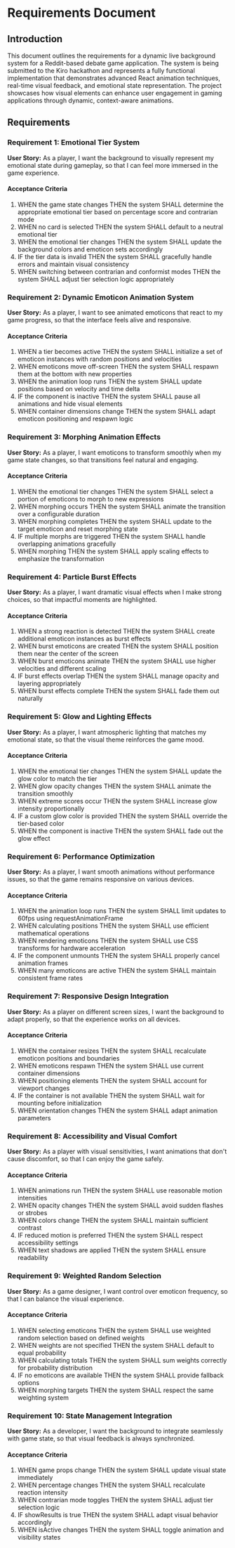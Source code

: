# Requirements Document

## Introduction

This document outlines the requirements for a dynamic live background system for a Reddit-based debate game application. The system is being submitted to the Kiro hackathon and represents a fully functional implementation that demonstrates advanced React animation techniques, real-time visual feedback, and emotional state representation. The project showcases how visual elements can enhance user engagement in gaming applications through dynamic, context-aware animations.

## Requirements

### Requirement 1: Emotional Tier System

**User Story:** As a player, I want the background to visually represent my emotional state during gameplay, so that I can feel more immersed in the game experience.

#### Acceptance Criteria

1. WHEN the game state changes THEN the system SHALL determine the appropriate emotional tier based on percentage score and contrarian mode
2. WHEN no card is selected THEN the system SHALL default to a neutral emotional tier
3. WHEN the emotional tier changes THEN the system SHALL update the background colors and emoticon sets accordingly
4. IF the tier data is invalid THEN the system SHALL gracefully handle errors and maintain visual consistency
5. WHEN switching between contrarian and conformist modes THEN the system SHALL adjust tier selection logic appropriately

### Requirement 2: Dynamic Emoticon Animation System

**User Story:** As a player, I want to see animated emoticons that react to my game progress, so that the interface feels alive and responsive.

#### Acceptance Criteria

1. WHEN a tier becomes active THEN the system SHALL initialize a set of emoticon instances with random positions and velocities
2. WHEN emoticons move off-screen THEN the system SHALL respawn them at the bottom with new properties
3. WHEN the animation loop runs THEN the system SHALL update positions based on velocity and time delta
4. IF the component is inactive THEN the system SHALL pause all animations and hide visual elements
5. WHEN container dimensions change THEN the system SHALL adapt emoticon positioning and respawn logic

### Requirement 3: Morphing Animation Effects

**User Story:** As a player, I want emoticons to transform smoothly when my game state changes, so that transitions feel natural and engaging.

#### Acceptance Criteria

1. WHEN the emotional tier changes THEN the system SHALL select a portion of emoticons to morph to new expressions
2. WHEN morphing occurs THEN the system SHALL animate the transition over a configurable duration
3. WHEN morphing completes THEN the system SHALL update to the target emoticon and reset morphing state
4. IF multiple morphs are triggered THEN the system SHALL handle overlapping animations gracefully
5. WHEN morphing THEN the system SHALL apply scaling effects to emphasize the transformation

### Requirement 4: Particle Burst Effects

**User Story:** As a player, I want dramatic visual effects when I make strong choices, so that impactful moments are highlighted.

#### Acceptance Criteria

1. WHEN a strong reaction is detected THEN the system SHALL create additional emoticon instances as burst effects
2. WHEN burst emoticons are created THEN the system SHALL position them near the center of the screen
3. WHEN burst emoticons animate THEN the system SHALL use higher velocities and different scaling
4. IF burst effects overlap THEN the system SHALL manage opacity and layering appropriately
5. WHEN burst effects complete THEN the system SHALL fade them out naturally

### Requirement 5: Glow and Lighting Effects

**User Story:** As a player, I want atmospheric lighting that matches my emotional state, so that the visual theme reinforces the game mood.

#### Acceptance Criteria

1. WHEN the emotional tier changes THEN the system SHALL update the glow color to match the tier
2. WHEN glow opacity changes THEN the system SHALL animate the transition smoothly
3. WHEN extreme scores occur THEN the system SHALL increase glow intensity proportionally
4. IF a custom glow color is provided THEN the system SHALL override the tier-based color
5. WHEN the component is inactive THEN the system SHALL fade out the glow effect

### Requirement 6: Performance Optimization

**User Story:** As a player, I want smooth animations without performance issues, so that the game remains responsive on various devices.

#### Acceptance Criteria

1. WHEN the animation loop runs THEN the system SHALL limit updates to 60fps using requestAnimationFrame
2. WHEN calculating positions THEN the system SHALL use efficient mathematical operations
3. WHEN rendering emoticons THEN the system SHALL use CSS transforms for hardware acceleration
4. IF the component unmounts THEN the system SHALL properly cancel animation frames
5. WHEN many emoticons are active THEN the system SHALL maintain consistent frame rates

### Requirement 7: Responsive Design Integration

**User Story:** As a player on different screen sizes, I want the background to adapt properly, so that the experience works on all devices.

#### Acceptance Criteria

1. WHEN the container resizes THEN the system SHALL recalculate emoticon positions and boundaries
2. WHEN emoticons respawn THEN the system SHALL use current container dimensions
3. WHEN positioning elements THEN the system SHALL account for viewport changes
4. IF the container is not available THEN the system SHALL wait for mounting before initialization
5. WHEN orientation changes THEN the system SHALL adapt animation parameters

### Requirement 8: Accessibility and Visual Comfort

**User Story:** As a player with visual sensitivities, I want animations that don't cause discomfort, so that I can enjoy the game safely.

#### Acceptance Criteria

1. WHEN animations run THEN the system SHALL use reasonable motion intensities
2. WHEN opacity changes THEN the system SHALL avoid sudden flashes or strobes
3. WHEN colors change THEN the system SHALL maintain sufficient contrast
4. IF reduced motion is preferred THEN the system SHALL respect accessibility settings
5. WHEN text shadows are applied THEN the system SHALL ensure readability

### Requirement 9: Weighted Random Selection

**User Story:** As a game designer, I want control over emoticon frequency, so that I can balance the visual experience.

#### Acceptance Criteria

1. WHEN selecting emoticons THEN the system SHALL use weighted random selection based on defined weights
2. WHEN weights are not specified THEN the system SHALL default to equal probability
3. WHEN calculating totals THEN the system SHALL sum weights correctly for probability distribution
4. IF no emoticons are available THEN the system SHALL provide fallback options
5. WHEN morphing targets THEN the system SHALL respect the same weighting system

### Requirement 10: State Management Integration

**User Story:** As a developer, I want the background to integrate seamlessly with game state, so that visual feedback is always synchronized.

#### Acceptance Criteria

1. WHEN game props change THEN the system SHALL update visual state immediately
2. WHEN percentage changes THEN the system SHALL recalculate reaction intensity
3. WHEN contrarian mode toggles THEN the system SHALL adjust tier selection logic
4. IF showResults is true THEN the system SHALL adapt visual behavior accordingly
5. WHEN isActive changes THEN the system SHALL toggle animation and visibility states